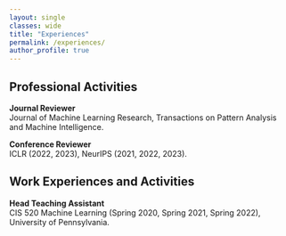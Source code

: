 ```yaml
---
layout: single
classes: wide
title: "Experiences"
permalink: /experiences/
author_profile: true
---
```

<h2>Professional Activities</h2>

**Journal Reviewer**<br>
Journal of Machine Learning Research, Transactions on Pattern Analysis and Machine Intelligence.<br>

**Conference Reviewer**<br>
ICLR (2022, 2023), NeurIPS (2021, 2022, 2023).<br>

<h2>Work Experiences and Activities</h2>

**Head Teaching Assistant**<br>
CIS 520 Machine Learning (Spring 2020, Spring 2021, Spring 2022), University of Pennsylvania.
